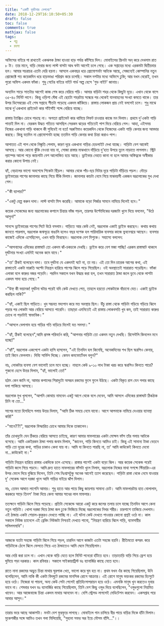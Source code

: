 ```yaml
---
title: "একটি দুর্ঘটনার নেপথ্যে"
date: 2018-12-29T16:10:50+05:30
draft: false
toc: false
comments: true
mathjax: false
tags:
  - গল্প
  - রহস্য
---
```


অফিসের বাইরে পা রাখতেই একঝলক ঠান্ডা হাওয়া হাড় পর্যন্ত কাঁপিয়ে দিল। মোবাইলের স্ক্রিনটা অন্ করে দেখলাম রাত ৮ টা। তার মানে, বাড়ি ফেরার জন্য লাস্ট বাসটা আধ ঘন্টা আগেই চলে গেছে। এক সপ্তাহের মধ্যে এরকমটা দ্বিতীয়বার হল। আমার সচরাচর এতটা দেরি হয়না। আসলে একবছর ধরে প্রোমোশনটা আটকে আছে, সেজন্যেই কোম্পানির নতুন প্রোজেক্টে গত কয়েকদিন ধরে হাড়ভাঙা পরিশ্রম করে চলেছি। সকাল দশটার মধ্যে অফিসে ঢুকি; আর যখন বেরোই, তখন পুরো অফিস একদম ফাঁকা। শুধু গেটের বাইরে নাইট গার্ড অল্প হেসে 'গুড নাইট' জানায়। 

অন্যদিন সাড়ে সাতটার আগেই কাজ শেষ করে বেরিয়ে পড়ি। আমার বাড়িটা শহর থেকে কিছুটা দূরে। এখান থেকে বাসে ৩৫-৪০ মিনিট  লাগে। কিন্তু ওড়িশা ঘেঁষা এই ছোটো শহরটায় সন্ধ্যের পর থেকেই যানবাহনের সংখ্যা কমতে থাকে। তার উপর ডিসেম্বরের এই শেষ সপ্তাহে শীতটা পড়েছে একদম জাঁকিয়ে। রাস্তায় লোকজন প্রায় নেই বললেই চলে। শুধু মাঝে মাঝে দু'একখানা প্রাইভেট কার সাঁইসাঁই শব্দে বেরিয়ে যাচ্ছে।

রাস্তায় ট্যাক্সিও চোখে পড়ছে না। অগত্যা প্রাইভেট কার থামিয়ে লিফট চাওয়ার কাজে মন দিলাম। প্রথমে দু'একটা গাড়ি পাত্তাই দিল না। যেরকম উদ্ধত গতিতে আসছিল সেরকম ঝড়ের গতিতেই পাশ দিয়ে বেরিয়ে গেল। আহা, এইসময় নিজের একখানা গাড়ি থাকলে কী সুবিধেই না হত! অরুণিমাও কয়েকদিন থেকে নিজেদের একটা গাড়ি কেনার জন্য আবদার করছে। কিন্তু যতদিন না প্রোমোশনটা হচ্ছে ততদিন গাড়ি কেনার কথা চিন্তা করাও পাপ। 

আপাতত এই পাপ থেকে নিষ্কৃতি পেলাম, কারণ দূরে একখানা গাড়ির হেডলাইট দেখা যাচ্ছে। গাড়িটা বেশ আস্তেই আসছে। আর কোনো ঝুঁকি নেওয়া যায় না, সোজা রাস্তার মাঝখানে দাঁড়িয়ে দু'হাত উপরে তুলে নাড়াতে লাগলাম। স্ট্রিট ল্যাম্পের আলো পড়ে জায়গাটা বেশ আলোকিত হয়ে আছে। ড্রাইভার নেহাত কানা না হলে আমার অস্তিত্বকে অস্বীকার করার কোনো উপায় নেই।  

হ্যাঁ, বেড়ালের ভাগ্যে অবশেষে শিকেটা ছিঁড়ল। আমার থেকে পাঁচ-ছয় মিটার দূরে গাড়িটা দাঁড়িয়ে পড়ল। দৌড়ে ড্রাইভারের পাশের জানালার কাছে গিয়ে উঁকি দিলাম। জানালার কাচটা নেমে গিয়ে মাঝবয়সী একজন ভদ্রলোকের মুখ দেখা গেল।

-"কী ব্যাপার?"

-"একটু হেল্প করুন দাদা। লাস্ট বাসটা মিস করেছি। আমাকে বড়ো গির্জার সামনে নামিয়ে দিলেই হবে।"

কয়েক সেকেন্ডের জন্য ভদ্রলোকের কপালে চিন্তার ভাঁজ পড়ল, তারপর উল্টোদিকের দরজাটা খুলে দিয়ে বললেন, "উঠে আসুন!"

সানন্দে ড্রাইভারের পাশের সিটে উঠে বসলাম। গাড়িতে আর কেউ নেই, ভদ্রলোক একাই ড্রাইভ করছেন। কথায় কথায় জানতে পারলাম, ভদ্রলোক জন্মসূত্রে বাঙালি হলেও বছর দশেক হল পারিবারিক ব্যবসার কাজে ভুবনেশ্বরে আছেন। ব্যবসার কাজেই এদিকে এসেছিলেন, এখন বাড়ি ফিরছেন। ভদ্রলোক বেশ মিশুকে। সহাস্যে বললেন:

-"আপনাদের এদিকের রাস্তাঘাট তো একদম ঝাঁ-চকচকে দেখছি। ড্রাইভ করে বেশ মজা পাচ্ছি! এরকম রাস্তাঘাট থাকলে দুর্ঘটনার সংখ্যা এমনিই অনেক কমে যাবে।"

-"তা' ঠিকই বলেছেন দাদা। তবে দুর্ঘটনা যে একদমই ঘটে না, তা নয়। এই তো দিন চারেক আগের কথা, এই রাস্তাতেই একটা মারুতি অল্টো নিয়ন্ত্রন হারিয়ে পাশের ঝিলে পড়ে গিয়েছিল। ওই অবস্থাতেই সারারাত পড়েছিল। ফাঁকা এলাকা বলে কারুর নজর পড়েনি। পরদিন সকালে যখন উদ্ধার করা হল, তখন সারারাত ঠান্ডা জলে ডুবে থেকে লাশটা একদম সাদা হয়ে গেছে।"

-"উফ্ কী ভয়ানক! দুর্ঘটনা ঘটার পরেই যদি কেউ দেখতে পেত, তাহলে হয়তো লোকটাকে বাঁচানো যেত। একাই ড্রাইভ করছিল নাকি?"

-"হ্যাঁ, একাই ছিল গাড়িতে। খুব সম্ভবত মদ্যপান করে মত্ত অবস্থায় ছিল। উঁচু রাস্তা থেকে গাড়িটা গড়িয়ে গড়িয়ে ঝিলে পড়ার পর লোকটা আর বেরিয়ে আসতে পারেনি। তাছাড়া এমনিতেই এই রাস্তায় লোকবসতি খুব কম, তাই সারারাত কারুর চোখে না পড়াটাই স্বাভাবিক।"

-"আসলে বেলাগাম হয়ে গাড়ির গতি বাড়িয়ে দিলেই যত সমস্যা।"

-"হ্যাঁ, ঠিকই বলেছেন",আমি প্রসঙ্গ পরিবর্তন করি, "আপনার গাড়িটা তো একদম নতুন দেখছি। রিসেন্টলি কিনলেন মনে হচ্ছে!"

-"হ্যাঁ", ভদ্রলোক একপেশে একটা হাসি হাসলেন, "এই তিনদিন হল কিনেছি, অনেকদিনের শখ ছিল স্করপিও কেনার, তাই কিনে ফেললাম। দিব্যি সার্ভিস দিচ্ছে। কেমন কমফোর্টেবল বলুন?"

নাঃ, লোকটার ব্যবসা বেশ ভালোই চলে মনে হচ্ছে। নাহলে কেউ ৯-১০ লাখ টাকা খরচ করে স্করপিও কিনতে পারে? শুকনো হেসে উত্তর দিলাম, "হ্যাঁ, ভালোই তো!"

হঠাৎ কেন জানি না, আমার কপালের শিরাদুটো অসম্ভব রকমের ফুলে ফুলে উঠছে। একটা বিকৃত রাগ যেন গলার কাছে দলা পাকিয়ে আসছে। 

ভদ্রলোক মুখ খুললেন, "আপনি কোথায় নামবেন একটু আগে থেকে বলে দেবেন, আমি আসলে এদিকের রাস্তাঘাট ঠিকঠাক চিনি না তো…"

সাপের মতো হিসহিসে গলায় উত্তর দিলাম, "আমি ঠিক সময়ে নেমে যাবো। আগে আপনাকে নামিয়ে দেওয়ার ব্যাবস্থা করি!"

-"মানে??!", ভদ্রলোক বিস্ফারিত চোখে আমার দিকে তাকালেন। 

তাঁর চোখদুটো যেন ঠিকরে বেরিয়ে আসতে চাইছে, কারণ আমার মাফলারের একটা মোক্ষম ফাঁস তাঁর গলায় আটকে বসেছে। আমি একইরকম ঠান্ডা গলায় জবাব দিলাম, "জানেন, গাড়ি কিনতে আমিও চাই। কিন্তু এই সামান্য টাকা বেতনে গাড়ি তো দূরের কথা, গাড়ির চাকাও কেনা যায় না। আমি যা কিনতে পারছি না, তা' আমি কাউকেই কিনতে দেবো না...কাউকেই না।"

গাড়িটা নিয়ন্ত্রন হারিয়ে রাস্তার একদিকে চলে এসেছে। রাস্তার পাশেই একটা বড়ো ঝিল। আর কয়েক সেকেন্ড পরেই গাড়িটা জলে গিয়ে পড়বে। আমি দ্রুত হাতে মাফলারের ফাঁসটা খুলে নিলাম, ভদ্রলোক নিজের মাথা সশব্দে স্টিয়ারিং-এর উপর ফেলে দিয়ে বুঝিয়ে দিলেন, তিনি শেষ নিঃশ্বাসটুকু অনেক আগেই ত্যাগ করেছেন। গাড়িটা রাস্তা থেকে নেমে যাওয়ার দু' সেকেন্ড আগে দরজা খুলে আমি গাড়ির বাইরে ঝাঁপ দিলাম। 

নাঃ, তেমন আঘাত লাগেনি আমার। শুধু হাতে আর পায়ে কিছু জায়গায় সামান্য চোট। আমি মাফলারটায় হাত বোলালাম, করকরে সাড়ে তিনশ' টাকা দিয়ে কেনা আমার সাধের লাল মাফলার।

ততক্ষনে গাড়িটা ঝিলে গিয়ে পড়েছে। প্রতিটা সেকেন্ডে আরো একটু করে জলের তলায় চলে যাচ্ছে তিনদিন আগে কেনা নতুন গাড়িটা। খোলা দরজা দিয়ে ঠান্ডা জল ঢুকে ভিজিয়ে দিচ্ছে ভদ্রলোকের নিথর শরীর। চারপাশে তাকিয়ে দেখলাম। এই ঠান্ডায় একটা শেয়াল-কুকুরও দেখতে পাচ্ছি না। এই ঘটনা কেউ দেখতে পাওয়ার কোনো প্রশ্নই ওঠে না। কাল সকালে নিউজ চ্যানেলে এই ব্রেকিং নিউজটা নিশ্চয়ই দেখতে পাবো, “নিয়ন্ত্রণ হারিয়ে ঝিলে গাড়ি, ব্যাবসায়ীর সলিলসমাধি”।

---

আজকে যতটা সহজে গাড়িটা ঝিলে গিয়ে পড়ল, চারদিন আগে কাজটা এতটা সহজে হয়নি। রীতিমতো কসরৎ করে গাড়িটাকে ঠেলে ঝিলে ফেলতে গিয়ে এত ঠান্ডাতেও আমি ঘেমে গিয়েছিলাম।

আর দেরি করা চলে না। এখান থেকে বাড়ি যেতে হলে মিনিট পনেরো হাঁটতে হবে। তাড়াতাড়ি বাড়ি গিয়ে ফ্রেশ হয়ে ঘুমিয়ে পড়া দরকার। কাল রবিবার। সকালে সাইকায়াট্রিস্ট ডঃ ব্যানার্জির কাছে যেতে হবে। 

রাতে নানা রকমের অদ্ভুত চিন্তা মাথায় ঘুরপাক খেত, ভালো করে ঘুম হত না। প্রথম যখন ওঁর কাছে গিয়েছিলাম, উনি বলেছিলেন, আমি নাকি কী একটা বিদঘুটে রকমের মানসিক রোগে আক্রান্ত। এই রোগে মানুষ ভয়ংকর রকমের হিংসুটে হয়ে ওঠে। নিজেরা যা পায়না, অন্য কেউ সেটা পেলেই প্রতিহিংসাপরায়ন হয়ে ওঠে। এমনকি মানুষ খুন করতেও দুবার ভাবে না। শেষবার যখন ডঃ ব্যানার্জির কাছে গিয়েছিলাম, তিনি বেশ কিছু ওষুধ দিয়ে বলেছিলেন, "ওষুধগুলো নিয়মিত খাবেন। আর আজেবাজে চিন্তা একদম মাথায় আনবেন না। বেশি স্ট্রেসড লাগলেই মেডিটেশন করবেন। একসপ্তাহ পরে আবার আসুন।"

---

তারায় ভরে আছে আকাশটা। মনটা বেশ ফুরফুরে লাগছে। মোবাইলে গান চালিয়ে ধীর পায়ে বাড়ির দিকে হাঁটা দিলাম। মুকেশজীর সঙ্গে আমিও তখন গলা মিলিয়েছি, "সুহানা সফর অর ইয়ে মৌসম হাঁসি…"।।
